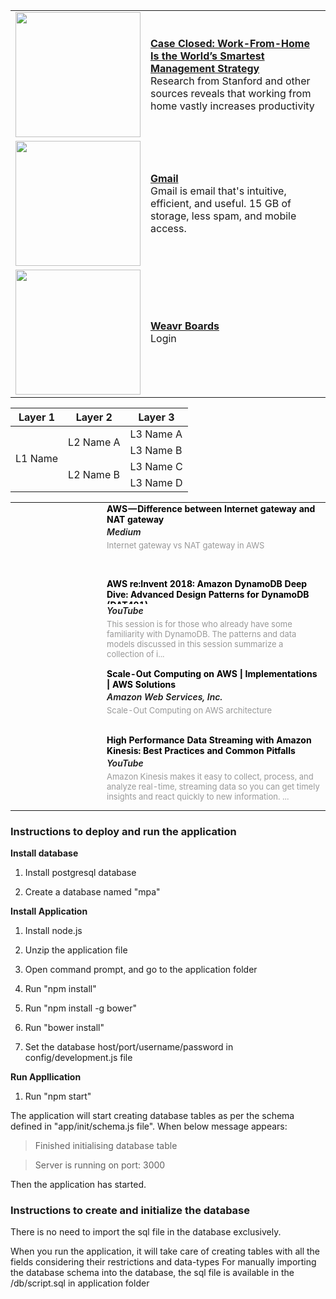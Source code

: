 |  |  |
| --- | --- |
| <img src="https://miro.medium.com/focal/1200/632/41/35/1*tej1NB_8nBLeyZ5yf39doA.jpeg" width="200"> | **[Case Closed: Work-From-Home Is the World’s Smartest Management Strategy](https://medium.com/inc./case-closed-work-from-home-is-the-worlds-smartest-management-strategy-11b8932a013a)** <br>Research from Stanford and other sources reveals that working from home vastly increases productivity|
| <img src="https://ssl.gstatic.com/accounts/ui/avatar_2x.png" width="200"> | **[Gmail](https://mail.google.com/mail/u/0/#inbox)** <br>Gmail is email that's intuitive, efficient, and useful. 15 GB of storage, less spam, and mobile access.|
| <img src="https://boards-dev.weavr.ai/dist/icons/weavr.svg" width="200"> | **[Weavr Boards](https://boards-dev.weavr.ai/ramya.ks3115-3853)** <br> Login |

<table>
    <thead>
        <tr>
            <th>Layer 1</th>
            <th>Layer 2</th>
            <th>Layer 3</th>
        </tr>
    </thead>
    <tbody>
        <tr>
            <td rowspan=4>L1 Name</td>
            <td rowspan=2>L2 Name A</td>
            <td>L3 Name A</td>
        </tr>
        <tr>
            <td>L3 Name B</td>
        </tr>
        <tr>
            <td rowspan=2>L2 Name B</td>
            <td>L3 Name C</td>
        </tr>
        <tr>
            <td>L3 Name D</td>
        </tr>
    </tbody>
</table>



<table width="100%" cellspacing="0" cellpadding="0" border="0">
  <tr>
      <td style="padding:10px 0;text-align:center" valign="top" align="center">
                                                                    <div style="background-image: url(https://miro.medium.com/max/581/1*ipCcjhkuB0EYGIEDqRi9_g.png);width: 130px;height: 100px;border-radius: 3px;background-position: center;background-repeat: no-repeat;background-size: cover;"></div>
                                                                  </td>

  <td style="text-align:left" valign="top" align="center">
    <div style="font-size:16px;font-weight:bold;line-height:1.2;white-space:normal;word-wrap:break-word;word-break:break-all;word-break:break-word;max-height: 40px;overflow: auto;">
        <a href="https://medium.com/awesome-cloud/aws-vpc-difference-between-internet-gateway-and-nat-gateway-c9177e710af6" style="color:black;text-decoration:none;font-size: 14px;" target="_blank">AWS — Difference between Internet gateway and NAT gateway</a>
    </div>
    <div style="margin:0;padding:2px 0 5px 0;font-size: 15px;">
        <a style="font-style: italic;font-size: 14px;font-weight: 600;">Medium</a>
    </div>
    <div style="margin:0;padding:0 0 10px 0;color:#999999; word-break: break-word;max-height: 75px;overflow: auto;font-size: 13px;">Internet gateway vs NAT gateway in AWS</div>
  </td>
  </tr>

 <tr>                                                                 <td>
    <div style="background-image: url(https://i.ytimg.com/vi/HaEPXoXVf2k/hqdefault.jpg);width: 130px;height: 100px;border-radius: 3px;background-position: center;background-repeat: no-repeat;background-size: cover;"></div>
    </td>
    <td style="text-align:left" valign="top" align="center">
        <div style="font-size:16px;font-weight:bold;line-height:1.2;white-space:normal;word-wrap:break-word;word-break:break-all;word-break:break-word;max-height: 40px;overflow: auto;">
        <a href="https://www.youtube.com/watch?v=HaEPXoXVf2k" style="color:black;text-decoration:none;font-size: 14px;" target="_blank">AWS re:Invent 2018: Amazon DynamoDB Deep Dive: Advanced Design Patterns for DynamoDB (DAT401)</a>
        </div>
          <div style="margin:0;padding:2px 0 5px 0;font-size: 15px;">
          <a style="font-style: italic;font-size: 14px;font-weight: 600;">YouTube</a>
          </div>
          <div style="margin:0;padding:0 0 10px 0;color:#999999; word-break: break-word;max-height: 75px;overflow: auto;font-size: 13px;">This session is for those who already have some familiarity with DynamoDB. The patterns and data models discussed in this session summarize a collection of i...</div>
    </td>
  </tr>
  <tr>
    <td>
        <div style="background-image: url(https://a0.awsstatic.com/libra-css/images/logos/aws_logo_smile_1200x630.png);width: 130px;height: 100px;border-radius: 3px;background-position: center;background-repeat: no-repeat;background-size: cover;"></div>
    </td>
    <td style="text-align:left" valign="top" align="center">
        <div style="font-size:16px;font-weight:bold;line-height:1.2;white-space:normal;word-wrap:break-word;word-break:break-all;word-break:break-word;max-height: 40px;overflow: auto;">
        <a href="https://aws.amazon.com/solutions/implementations/scale-out-computing-on-aws/?did=sl_card&amp;trk=sl_card" style="color:black;text-decoration:none;font-size: 14px;" target="_blank">Scale-Out Computing on AWS | Implementations | AWS Solutions</a>
        </div>
        <div style="margin:0;padding:2px 0 5px 0;font-size: 15px;">
        <a style="font-style: italic;font-size: 14px;font-weight: 600;">Amazon Web Services, Inc.</a>
        </div>
        <div style="margin:0;padding:0 0 10px 0;color:#999999; word-break: break-word;max-height: 75px;overflow: auto;font-size: 13px;">Scale-Out Computing on AWS architecture</div>
    </td>
  </tr>
  <tr>
    <td>
        <div style="background-image: url(https://i.ytimg.com/vi/MELPeni0p04/maxresdefault.jpg);width: 130px;height: 100px;border-radius: 3px;background-position: center;background-repeat: no-repeat;background-size: cover;"></div>
    </td>
    <td style="text-align:left" valign="top" align="center">
        <div style="font-size:16px;font-weight:bold;line-height:1.2;white-space:normal;word-wrap:break-word;word-break:break-all;word-break:break-word;max-height: 40px;overflow: auto;">
        <a href="https://www.youtube.com/watch?v=MELPeni0p04&amp;t=657s" style="color:black;text-decoration:none;font-size: 14px;" target="_blank">High Performance Data Streaming with Amazon Kinesis: Best Practices and Common Pitfalls</a>
        </div>
        <div style="margin:0;padding:2px 0 5px 0;font-size: 15px;">
        <a style="font-style: italic;font-size: 14px;font-weight: 600;">YouTube</a>
        </div>
        <div style="margin:0;padding:0 0 10px 0;color:#999999; word-break: break-word;max-height: 75px;overflow: auto;font-size: 13px;">Amazon Kinesis makes it easy to collect, process, and analyze real-time, streaming data so you can get timely insights and react quickly to new information. ...</div>
    </td>
  </tr>

</table>


### Instructions to deploy and run the application

  __Install database__
  
  1) Install postgresql database
  
  2) Create a database named "mpa"


  __Install Application__

  1) Install node.js

  2) Unzip the application file

  3) Open command prompt, and go to the application folder

  4) Run "npm install"

  5) Run "npm install -g bower"

  6) Run "bower install"

  7) Set the database host/port/username/password in config/development.js file



  __Run Appllication__

  1) Run "npm start"

  The application will start creating database tables as per the schema defined in "app/init/schema.js file".
  When below message appears:

  > Finished initialising database table

  > Server is running on port: 3000

  Then the application has started.


### Instructions to create and initialize the database

  There is no need to import the sql file in the database exclusively.

  When you run the application, it will take care of creating tables with all the fields considering their restrictions and data-types
  For manually importing the database schema into the database, the sql file is available in the /db/script.sql in application folder

